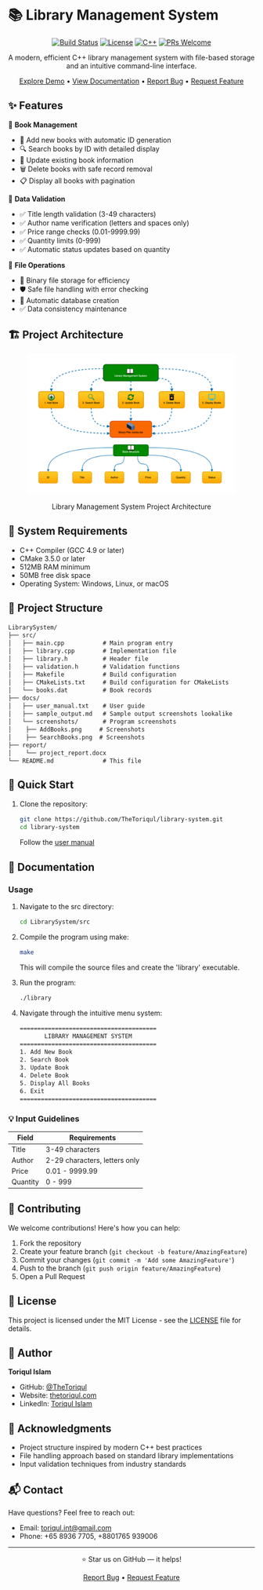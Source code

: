 # 📚 Library Management System

<div align="center">

[![Build Status](https://img.shields.io/badge/build-passing-brightgreen.svg)](https://github.com/TheToriqul/library-system)
[![License](https://img.shields.io/badge/license-MIT-blue.svg)](https://github.com/TheToriqul/library-system/blob/main/LICENSE)
[![C++](https://img.shields.io/badge/C++-17-blue.svg)](https://isocpp.org/)
[![PRs Welcome](https://img.shields.io/badge/PRs-welcome-brightgreen.svg)](https://github.com/TheToriqul/library-system/pulls)

A modern, efficient C++ library management system with file-based storage and an intuitive command-line interface.

[Explore Demo](#usage) • [View Documentation](./docs/) • [Report Bug](https://github.com/TheToriqul/library-system/issues) • [Request Feature](https://github.com/TheToriqul/library-system/issues)

</div>

## ✨ Features

🔹 **Book Management**
  - 📝 Add new books with automatic ID generation
  - 🔍 Search books by ID with detailed display
  - 🔄 Update existing book information
  - 🗑️ Delete books with safe record removal
  - 📋 Display all books with pagination

🔹 **Data Validation**
  - ✅ Title length validation (3-49 characters)
  - ✅ Author name verification (letters and spaces only)
  - ✅ Price range checks (0.01-9999.99)
  - ✅ Quantity limits (0-999)
  - ✅ Automatic status updates based on quantity

🔹 **File Operations**
  - 💾 Binary file storage for efficiency
  - 🛡️ Safe file handling with error checking
  - 🔄 Automatic database creation
  - ✅ Data consistency maintenance

## 🏗️ Project Architecture
<figure >
  <p align="center">
      <img src="./architecture.svg" alt="project architecture" />
      <p align="center">Library Management System Project Architecture</p> 
  </p>
</figure>

## 🔧 System Requirements

- C++ Compiler (GCC 4.9 or later)
- CMake 3.5.0 or later
- 512MB RAM minimum
- 50MB free disk space
- Operating System: Windows, Linux, or macOS

## 📁 Project Structure

```
LibrarySystem/
├── src/
│   ├── main.cpp           # Main program entry
│   ├── library.cpp        # Implementation file
│   ├── library.h          # Header file
│   ├── validation.h       # Validation functions
│   ├── Makefile           # Build configuration
│   ├── CMakeLists.txt     # Build configuration for CMakeLists
│   └── books.dat          # Book records
├── docs/
│   ├── user_manual.txt    # User guide
│   ├── sample_output.md   # Sample output screenshots lookalike
│   └── screenshots/       # Program screenshots
│    ├── AddBooks.png     # Screenshots
│    ├── SearchBooks.png  # Screenshots         
├── report/
│    └── project_report.docx
└── README.md              # This file
```

## 🚀 Quick Start

1. Clone the repository:
   ```bash
   git clone https://github.com/TheToriqul/library-system.git
   cd library-system
   ```
   Follow the [user manual](./docs/user_manual.txt)

## 📖 Documentation

### Usage

1. Navigate to the src directory:
   ```bash
   cd LibrarySystem/src
   ```

2. Compile the program using make:
   ```bash
   make
   ```
   This will compile the source files and create the 'library' executable.

3. Run the program:
   ```bash
   ./library
   ```

2. Navigate through the intuitive menu system:
   ```
   =======================================
          LIBRARY MANAGEMENT SYSTEM
   =======================================
   1. Add New Book
   2. Search Book
   3. Update Book
   4. Delete Book
   5. Display All Books
   6. Exit
   =======================================
   ```

### 💡 Input Guidelines

| Field    | Requirements                    |
|----------|--------------------------------|
| Title    | 3-49 characters                |
| Author   | 2-29 characters, letters only  |
| Price    | 0.01 - 9999.99                |
| Quantity | 0 - 999                       |

## 🤝 Contributing

We welcome contributions! Here's how you can help:

1. Fork the repository
2. Create your feature branch (`git checkout -b feature/AmazingFeature`)
3. Commit your changes (`git commit -m 'Add some AmazingFeature'`)
4. Push to the branch (`git push origin feature/AmazingFeature`)
5. Open a Pull Request

## 📝 License

This project is licensed under the MIT License - see the [LICENSE](https://github.com/TheToriqul/library-system/blob/main/LICENSE) file for details.

## 👤 Author

**Toriqul Islam**
- GitHub: [@TheToriqul](https://github.com/TheToriqul)
- Website: [thetoriqul.com](https://thetoriqul.com)
- LinkedIn: [Toriqul Islam](https://www.linkedin.com/in/thetoriqul/)

## 🌟 Acknowledgments

- Project structure inspired by modern C++ best practices
- File handling approach based on standard library implementations
- Input validation techniques from industry standards

## 📬 Contact

Have questions? Feel free to reach out:
- Email: toriqul.int@gmail.com
- Phone: +65 8936 7705, +8801765 939006

---
<div align="center">
⭐ Star us on GitHub — it helps!

[Report Bug](https://github.com/TheToriqul/library-system/issues) • [Request Feature](https://github.com/TheToriqul/library-system/issues)
</div>